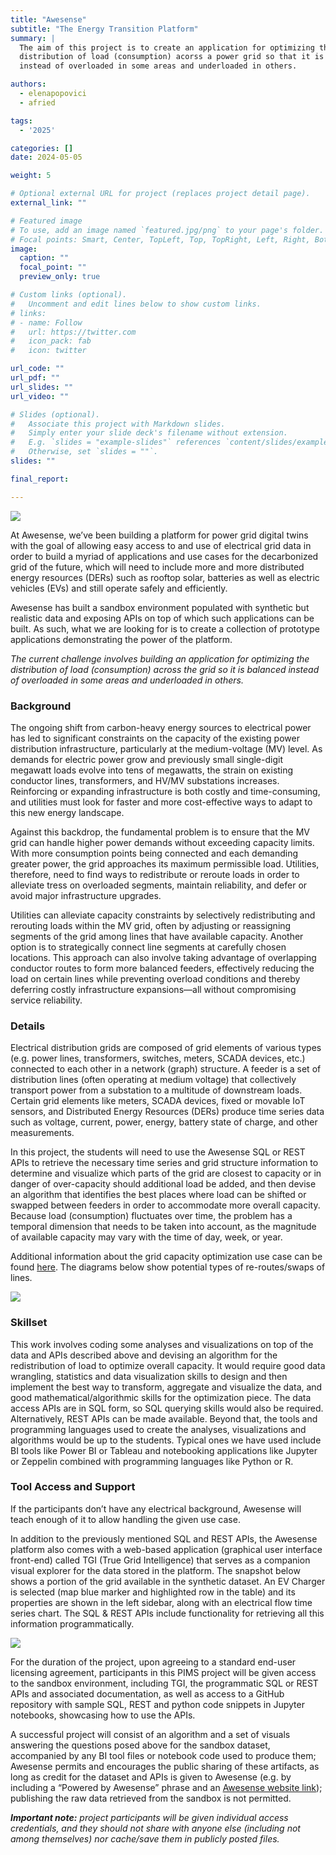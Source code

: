 ```yaml
---
title: "Awesense"
subtitle: "The Energy Transition Platform"
summary: |
  The aim of this project is to create an application for optimizing the
  distribution of load (consumption) acorss a power grid so that it is balanced
  instead of overloaded in some areas and underloaded in others.

authors:
  - elenapopovici
  - afried

tags:
  - '2025'

categories: []
date: 2024-05-05

weight: 5

# Optional external URL for project (replaces project detail page).
external_link: ""

# Featured image
# To use, add an image named `featured.jpg/png` to your page's folder.
# Focal points: Smart, Center, TopLeft, Top, TopRight, Left, Right, BottomLeft, Bottom, BottomRight.
image:
  caption: ""
  focal_point: ""
  preview_only: true

# Custom links (optional).
#   Uncomment and edit lines below to show custom links.
# links:
# - name: Follow
#   url: https://twitter.com
#   icon_pack: fab
#   icon: twitter

url_code: ""
url_pdf: ""
url_slides: ""
url_video: ""

# Slides (optional).
#   Associate this project with Markdown slides.
#   Simply enter your slide deck's filename without extension.
#   E.g. `slides = "example-slides"` references `content/slides/example-slides.md`.
#   Otherwise, set `slides = ""`.
slides: ""

final_report:

---
```

![](AwesenseLogo.png)

At Awesense, we’ve been building a platform for power grid digital twins with
the goal of allowing easy access to and use of electrical grid data in order to
build a myriad of applications and use cases for the decarbonized grid of the
future, which will need to include more and more distributed energy resources
(DERs) such as rooftop solar, batteries as well as electric vehicles (EVs) and
still operate safely and efficiently.


Awesense has built a sandbox environment populated with synthetic but realistic
data and exposing APIs on top of which such applications can be built. As such,
what we are looking for is to create a collection of prototype applications
demonstrating the power of the platform.

_The current challenge involves building an application for optimizing the
distribution of load (consumption) across the grid so it is balanced instead of
overloaded in some areas and underloaded in others._

###  Background

The ongoing shift from carbon-heavy energy sources to electrical power has led
to significant constraints on the capacity of the existing power distribution
infrastructure, particularly at the medium-voltage (MV) level. As demands for
electric power grow and previously small single-digit megawatt loads evolve into
tens of megawatts, the strain on existing conductor lines, transformers, and
HV/MV substations increases. Reinforcing or expanding infrastructure is both
costly and time-consuming, and utilities must look for faster and more
cost-effective ways to adapt to this new energy landscape.


Against this backdrop, the fundamental problem is to ensure that the MV grid can
handle higher power demands without exceeding capacity limits. With more
consumption points being connected and each demanding greater power, the grid
approaches its maximum permissible load. Utilities, therefore, need to find ways
to redistribute or reroute loads in order to alleviate tress on overloaded
segments, maintain reliability, and defer or avoid major infrastructure
upgrades.

Utilities can alleviate capacity constraints by selectively redistributing and
rerouting loads within the MV grid, often by adjusting or reassigning segments
of the grid among lines that have available capacity. Another option is to
strategically connect line segments at carefully chosen locations. This approach
can also involve taking advantage of overlapping conductor routes to form more
balanced feeders, effectively reducing the load on certain lines while
preventing overload conditions and thereby deferring costly infrastructure
expansions—all without compromising service reliability.

### Details
Electrical distribution grids are composed of grid elements of various types
(e.g. power lines, transformers, switches, meters, SCADA devices, etc.)
connected to each other in a network (graph) structure. A feeder is a set of
distribution lines (often operating at medium voltage) that collectively
transport power from a substation to a multitude of downstream loads. Certain
grid elements like meters, SCADA devices, fixed or movable IoT sensors, and
Distributed Energy Resources (DERs) produce time series data such as voltage,
current, power, energy, battery state of charge, and other measurements.


In this project, the students will need to use the Awesense SQL or REST APIs to
retrieve the necessary time series and grid structure information to determine
and visualize which parts of the grid are closest to capacity or in danger of
over-capacity should additional load be added, and then devise an algorithm that
identifies the best places where load can be shifted or swapped between feeders
in order to accommodate more overall capacity. Because load (consumption)
fluctuates over time, the problem has a temporal dimension that needs to be
taken into account, as the magnitude of available capacity may vary with the
time of day, week, or year.

Additional information about the grid capacity optimization use case can be
found
[here](https://www.awesense.com/ecosystem/mv-grid-optimization-analysis-use-case/).
The diagrams below show potential types of re-routes/swaps of lines.

![](./lineswaps.png)

### Skillset
This work involves coding some analyses and visualizations on top of the data
and APIs described above and devising an algorithm for the redistribution of
load to optimize overall capacity. It would require good data wrangling,
statistics and data visualization skills to design and then implement the best
way to transform, aggregate and visualize the data, and good
mathematical/algorithmic skills for the optimization piece. The data access APIs
are in SQL form, so SQL querying skills would also be required. Alternatively,
REST APIs can be made available. Beyond that, the tools and programming
languages used to create the analyses, visualizations and algorithms would be up
to the students. Typical ones we have used include BI tools like Power BI or
Tableau and notebooking applications like Jupyter or Zeppelin combined with
programming languages like Python or R.

### Tool Access and Support
If the participants don’t have any electrical background, Awesense will teach
enough of it to allow handling the given use case.

In addition to the previously mentioned SQL and REST APIs, the Awesense platform
also comes with a web-based application (graphical user interface front-end)
called TGI (True Grid Intelligence) that serves as a companion visual explorer
for the data stored in the platform. The snapshot below shows a portion of the
grid available in the synthetic dataset.  An EV Charger is selected (map
blue marker and highlighted row in the table) and its properties are shown
in the left sidebar, along with an electrical flow time series chart. The
SQL & REST APIs include functionality for retrieving all this information
programmatically.

![](./table.png)


For the duration of the project, upon agreeing to a standard end-user licensing
agreement, participants in this PIMS project will be given access to the sandbox
environment, including TGI, the programmatic SQL or REST APIs and associated
documentation, as well as access to a GitHub repository with sample SQL, REST
and python code snippets in Jupyter notebooks, showcasing how to use the APIs.

A successful project will consist of an algorithm and a set of visuals answering
the questions posed above for the sandbox dataset, accompanied by any BI tool
files or notebook code used to produce them; Awesense permits and encourages the
public sharing of these artifacts, as long as credit for the dataset and APIs is
given to Awesense (e.g. by including a “Powered by Awesense” phrase and an
[Awesense website link](https://awesense.com)); publishing the raw data
retrieved from the sandbox is not permitted.


_**Important note:** project participants will be given individual access
credentials, and they should not share with anyone else (including not among
themselves) nor cache/save them in publicly posted files._
